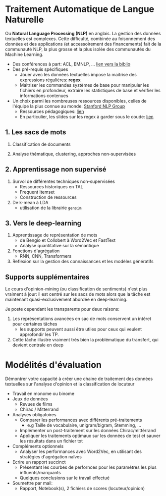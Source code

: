 # Traitement Automatique de Langue Naturelle

Ou **Natural Language Processing (NLP)** en anglais. La gestion des données textuelles est complexes. Cette difficulté, combinée au foisonnement des données et des applications (et accessoirement des financements) fait de la communauté NLP, la plus grosse et la plus isolée des communautés du Machine Learning.

* Des conférences à part: ACL, EMNLP, ... [lien vers la biblio](https://aclanthology.org)
* Des pré-requis spécifiques
    * Jouer avec les données textuelles impose la maitrise des expressions régulières: **regex**
    * Maitriser les commandes systèmes de base pour manipuler les fichiers en profondeur, extraire les statistiques de base et vérifier les informations contenues
* Un choix parmi les nombreuses ressources disponibles, celles de l'équipe la plus connue au monde: [Stanford NLP Group](https://nlp.stanford.edu)
    * Ressources pédagogiques: [lien](https://nlp.stanford.edu/teaching/)
    * En particulier, les slides sur les regex à garder sous le coude: [lien](https://web.stanford.edu/class/cs124/lec/124-2021-UnixForPoets.pdf)


## 1. Les sacs de mots

1. Classification de documents

2. Analyse thématique, clustering, approches non-supervisées

## 2. Apprentissage non supervisé

1. Survol de différentes techniques non-supervisées
    * Ressources historiques en TAL
    * Frequent Itemset
    * Construction de ressources
2. De k-mean à LDA
    * utilisation de la librairie `gensim`


## 3. Vers le deep-learning

1. Apprentissage de représentation de mots
    * de Bengio et Collobert à Word2Vec et FastText
    * Analyse quantitative sur la sémantique
2. Fonctions d'agrégation
    * RNN, CNN, Transformers
3. Reflexion sur la gestion des connaissances et les modèles génératifs

## Supports supplémentaires

Le cours d'opinion-mining (ou classification de sentiments) n'est plus vraiment à jour: il est centré sur les sacs de mots alors que la tâche est maintenant quasi-exclusivement abordée en deep-learning. 

Je poste cependant les transparents pour deux raisons:

1. Les représentations avancées en sac de mots conservent un intéret pour certaines tâches
    * les supports peuvent aussi être utiles pour ceux qui veulent approfondir les TP.
2. Cette tâche illustre vraiment très bien la problématique du transfert, qui devient centrale en deep

# Modélités d'évaluation

Démontrer votre capacité à créer une chaine de traitement des données textuelles sur l'analyse d'opinion et la classification de locuteur

* Travail en monome ou binome
* Jeux de données
    * Revues de films
    * Chirac / Mitterrand
* Analyses obligatoires
    * Comparer les performances avec différents pré-traitements
        * e.g Taille de vocabulaire, unigram/bigram, Stemming, ...
    * Implémenter un post-traitement sur les données Chirac/mittérrand
    * Appliquer les traitements optimaux sur les données de test et sauver les résultats dans un fichier txt
* Compléments optionnels
    * Analyser les performances avec Word2Vec, en utilisant des stratégies d'agrégation naïves
* Ecrire un rapport succinct 
    * Présentant les courbes de perfornces pour les paramètres les plus influents/marquants
    * Quelques conclusions sur le travail effectué
* Soumettre par mail:
    * Rapport, Notebook(s), 2 fichiers de scores (locuteur/opinion)